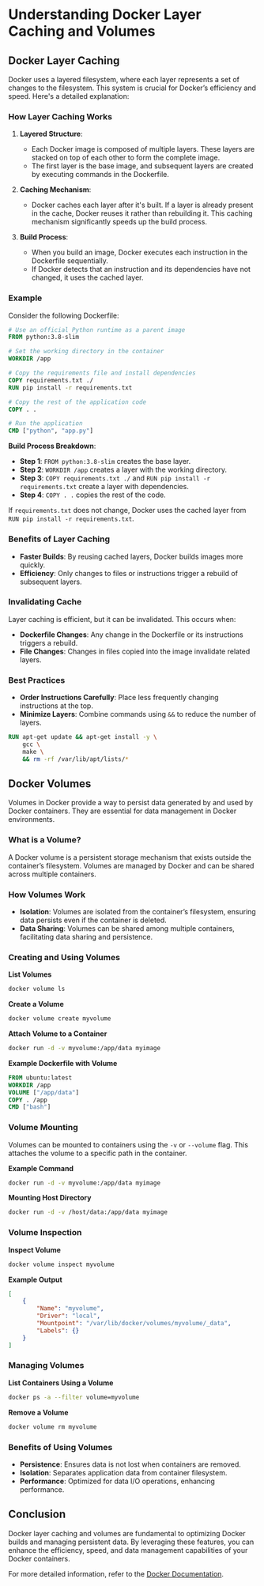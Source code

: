# Understanding Docker Layer Caching and Volumes



## Docker Layer Caching

Docker uses a layered filesystem, where each layer represents a set of changes to the filesystem. This system is crucial for Docker’s efficiency and speed. Here's a detailed explanation:

### How Layer Caching Works

1. **Layered Structure**: 
   - Each Docker image is composed of multiple layers. These layers are stacked on top of each other to form the complete image.
   - The first layer is the base image, and subsequent layers are created by executing commands in the Dockerfile.

2. **Caching Mechanism**:
   - Docker caches each layer after it's built. If a layer is already present in the cache, Docker reuses it rather than rebuilding it. This caching mechanism significantly speeds up the build process.
   
3. **Build Process**:
   - When you build an image, Docker executes each instruction in the Dockerfile sequentially.
   - If Docker detects that an instruction and its dependencies have not changed, it uses the cached layer.

### Example

Consider the following Dockerfile:

```Dockerfile
# Use an official Python runtime as a parent image
FROM python:3.8-slim

# Set the working directory in the container
WORKDIR /app

# Copy the requirements file and install dependencies
COPY requirements.txt ./
RUN pip install -r requirements.txt

# Copy the rest of the application code
COPY . .

# Run the application
CMD ["python", "app.py"]
```

**Build Process Breakdown**:
- **Step 1**: `FROM python:3.8-slim` creates the base layer.
- **Step 2**: `WORKDIR /app` creates a layer with the working directory.
- **Step 3**: `COPY requirements.txt ./` and `RUN pip install -r requirements.txt` create a layer with dependencies.
- **Step 4**: `COPY . .` copies the rest of the code.

If `requirements.txt` does not change, Docker uses the cached layer from `RUN pip install -r requirements.txt`.

### Benefits of Layer Caching

- **Faster Builds**: By reusing cached layers, Docker builds images more quickly.
- **Efficiency**: Only changes to files or instructions trigger a rebuild of subsequent layers.

### Invalidating Cache

Layer caching is efficient, but it can be invalidated. This occurs when:

- **Dockerfile Changes**: Any change in the Dockerfile or its instructions triggers a rebuild.
- **File Changes**: Changes in files copied into the image invalidate related layers.

### Best Practices

- **Order Instructions Carefully**: Place less frequently changing instructions at the top.
- **Minimize Layers**: Combine commands using `&&` to reduce the number of layers.

```Dockerfile
RUN apt-get update && apt-get install -y \
    gcc \
    make \
    && rm -rf /var/lib/apt/lists/*
```

## Docker Volumes

Volumes in Docker provide a way to persist data generated by and used by Docker containers. They are essential for data management in Docker environments.

### What is a Volume?

A Docker volume is a persistent storage mechanism that exists outside the container’s filesystem. Volumes are managed by Docker and can be shared across multiple containers.

### How Volumes Work

- **Isolation**: Volumes are isolated from the container’s filesystem, ensuring data persists even if the container is deleted.
- **Data Sharing**: Volumes can be shared among multiple containers, facilitating data sharing and persistence.

### Creating and Using Volumes

**List Volumes**

```bash
docker volume ls
```

**Create a Volume**

```bash
docker volume create myvolume
```

**Attach Volume to a Container**

```bash
docker run -d -v myvolume:/app/data myimage
```

**Example Dockerfile with Volume**

```Dockerfile
FROM ubuntu:latest
WORKDIR /app
VOLUME ["/app/data"]
COPY . /app
CMD ["bash"]
```

### Volume Mounting

Volumes can be mounted to containers using the `-v` or `--volume` flag. This attaches the volume to a specific path in the container.

**Example Command**

```bash
docker run -d -v myvolume:/app/data myimage
```

**Mounting Host Directory**

```bash
docker run -d -v /host/data:/app/data myimage
```

### Volume Inspection

**Inspect Volume**

```bash
docker volume inspect myvolume
```

**Example Output**

```json
[
    {
        "Name": "myvolume",
        "Driver": "local",
        "Mountpoint": "/var/lib/docker/volumes/myvolume/_data",
        "Labels": {}
    }
]
```

### Managing Volumes

**List Containers Using a Volume**

```bash
docker ps -a --filter volume=myvolume
```

**Remove a Volume**

```bash
docker volume rm myvolume
```

### Benefits of Using Volumes

- **Persistence**: Ensures data is not lost when containers are removed.
- **Isolation**: Separates application data from container filesystem.
- **Performance**: Optimized for data I/O operations, enhancing performance.

## Conclusion

Docker layer caching and volumes are fundamental to optimizing Docker builds and managing persistent data. By leveraging these features, you can enhance the efficiency, speed, and data management capabilities of your Docker containers.

For more detailed information, refer to the [Docker Documentation](https://docs.docker.com/).

